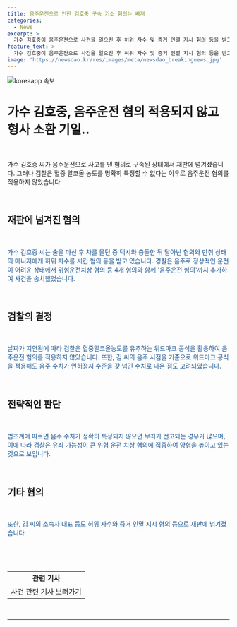 ```yaml
---
title: 음주운전으로 인한 김호중 구속 기소 혐의는 빠져
categories:
  - News
excerpt: >
  가수 김호중이 음주운전으로 사건을 일으킨 후 허위 자수 및 증거 인멸 지시 혐의 등을 받고 구속된 상태로 재판에 넘겨졌습니다. 검찰은 음주운전 혐의는 적용하지 않았으나, 위드마크 공식을 적용해 면허정지 수준의 혈중 알코올 농도로 나온 점을 고려하고 있습니다. 법조계에서는 음주 수치 미확인 시 무죄 판결이 많기 때문에, 유죄 가능성이 큰 위험운전 치상 혐의에 주목하고 있는 것으로 전해졌습니다.
feature_text: >
  가수 김호중이 음주운전으로 사건을 일으킨 후 허위 자수 및 증거 인멸 지시 혐의 등을 받고 구속된 상태로 재판에 넘겨졌습니다. 검찰은 음주운전 혐의는 적용하지 않았으나, 위드마크 공식을 적용해 면허정지 수준의 혈중 알코올 농도로 나온 점을 고려하고 있습니다. 법조계에서는 음주 수치 미확인 시 무죄 판결이 많기 때문에, 유죄 가능성이 큰 위험운전 치상 혐의에 주목하고 있는 것으로 전해졌습니다.
image: 'https://newsdao.kr/res/images/meta/newsdao_breakingnews.jpg'
---
```


<p><img src="https://newsdao.kr/res/images/meta/newsdao_breakingnews.jpg" alt="koreaapp 속보" /></p>

<h1 data-ke-size="size26" style="margin-right: 0px; margin-left: 0px;">가수 김호중, 음주운전 혐의 적용되지 않고 형사 소환 기일..</h1>

<p data-ke-size="size16">&nbsp;</p>

<p data-ke-size="size16">가수 김호중 씨가 음주운전으로 사고를 낸 혐의로 구속된 상태에서 재판에 넘겨졌습니다. 그러나 검찰은 혈중 알코올 농도를 명확히 특정할 수 없다는 이유로 음주운전 혐의를 적용하지 않았습니다.</p>

<p data-ke-size="size16">&nbsp;</p>

<h2 data-ke-size="size24">재판에 넘겨진 혐의</h2>

<p data-ke-size="size16">&nbsp;</p>

<p data-ke-size="size16"><span style="color: #1a5490;">가수 김호중 씨는 술을 마신 후 차를 몰던 중 택시와 충돌한 뒤 달아난 혐의와 만취 상태의 매니저에게 허위 자수를 시킨 혐의 등을 받고 있습니다. 경찰은 음주로 정상적인 운전이 어려운 상태에서 위험운전치상 혐의 등 4개 혐의와 함께 '음주운전 혐의'까지 추가하여 사건을 송치했었습니다.</span></p>

<p data-ke-size="size16">&nbsp;</p>

<h2 data-ke-size="size24">검찰의 결정</h2>

<p data-ke-size="size16">&nbsp;</p>

<p data-ke-size="size16"><span style="color: #1a5490;">날짜가 지연됨에 따라 검찰은 혈중알코올농도를 유추하는 위드마크 공식을 활용하여 음주운전 혐의를 적용하지 않았습니다. 또한, 김 씨의 음주 시점을 기준으로 위드마크 공식을 적용해도 음주 수치가 면허정지 수준을 갓 넘긴 수치로 나온 점도 고려되었습니다.</span></p>

<p data-ke-size="size16">&nbsp;</p>

<h2 data-ke-size="size24">전략적인 판단</h2>

<p data-ke-size="size16">&nbsp;</p>

<p data-ke-size="size16"><span style="color: #1a5490;">법조계에 따르면 음주 수치가 정확히 특정되지 않으면 무죄가 선고되는 경우가 많으며, 이에 따라 검찰은 유죄 가능성이 큰 위험 운전 치상 혐의에 집중하여 양형을 높이고 있는 것으로 보입니다.</span></p>

<p data-ke-size="size16">&nbsp;</p>

<h2 data-ke-size="size24">기타 혐의</h2>

<p data-ke-size="size16">&nbsp;</p>

<p data-ke-size="size16"><span style="color: #1a5490;">또한, 김 씨의 소속사 대표 등도 허위 자수와 증거 인멸 지시 혐의 등으로 재판에 넘겨졌습니다.</span></p>

<p data-ke-size="size16">&nbsp;</p>

<p data-ke-size="size16">&nbsp;</p>

<table>
<tbody>
<tr>
<td style="text-align: center; height: 17px;"><b>관련 기사</b></td>
</tr>
<tr>
<td style="text-align: center; height: 17px;"><a href="https://www.google.com" target="_blank" class="link">사건 관련 기사 보러가기</a></td>
</tr>
</tbody>
</table>

<p data-ke-size="size16">&nbsp;</p>

<hr>

